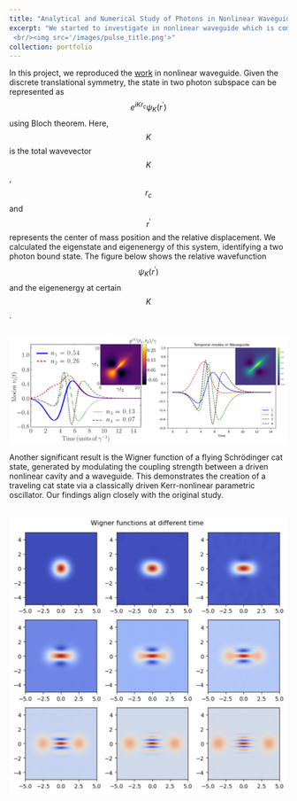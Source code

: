 ```yaml
---
title: "Analytical and Numerical Study of Photons in Nonlinear Waveguide"
excerpt: "We started to investigate in nonlinear waveguide which is composed of nonlinear coupled cavity array. Inspired by the previous work, we reproduce their calculations of two photons bound state. Further, we aimed to utilize this nonlinear interaction to generate driven-disspasive cat state and further explored entangled cat state.
 <br/><img src='/images/pulse_title.png'>"
collection: portfolio
---
```

In this project, we reproduced the [work](https://journals.aps.org/prl/abstract/10.1103/PhysRevLett.124.213601) in nonlinear waveguide. Given the discrete translational symmetry, the state in two photon subspace can be represented as $$e^{i K r_c} \psi_{K}(r^{\prime}) $$ using Bloch theorem. Here, $$K$$ is the total wavevector $$K$$, $$r_c$$ and $$r^{\prime}$$ represents the center of mass position and the relative displacement. We calculated the eigenstate and eigenenergy of this system, identifying a two photon bound state. The figure below shows the relative wavefunction $$\psi_{K}(r^{\prime})$$ and the eigenenergy at certain $$K$$.

<br/><img src='/images/Temporal_mode.png'>

Another significant result is the Wigner function of a flying Schrödinger cat state, generated by modulating the coupling strength between a driven nonlinear cavity and a waveguide. This demonstrates the creation of a traveling cat state via a classically driven Kerr-nonlinear parametric oscillator. Our findings align closely with the original study.

<br/><img src='/images/cat_state.png'>